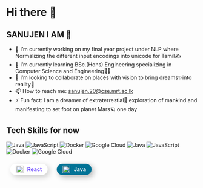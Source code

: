 # Hi there 👋 

## **SANUJEN I AM** 🌟 

<!--
**Sanujen/Sanujen** is a ✨ _special_ ✨ repository because its `README.md` (this file) appears on your GitHub profile.

Here are some ideas to get you started:

- 🔭 I’m currently working on ...
- 🌱 I’m currently learning ...
- 👯 I’m looking to collaborate on ...
- 🤔 I’m looking for help with ...
- 💬 Ask me about ...
- 📫 How to reach me: ...
- 😄 Pronouns: ...
- ⚡ Fun fact: ...
-->
- 🔭 I’m currently working on my final year project under NLP where Normalizing the different input encodings into unicode for Tamil✍
- 🌱 I’m currently learning BSc.(Hons) Engineering specializing in Computer Science and Engineering👨‍💻
- 👯 I’m looking to collaborate on places with vision to bring dreams✨into reality🚀
- 📫 How to reach me: sanujen.20@cse.mrt.ac.lk
- ⚡ Fun fact: I am a dreamer of extraterrestial🌌 exploration of mankind and manifesting to set foot on planet Mars🪐 one day

## Tech Skills for now
![Java](https://"https://cdn.jsdelivr.net/gh/devicons/devicon/icons/java/java-original.svg)
![JavaScript](https://img.shields.io/badge/JavaScript-F7DF1E?style=for-the-badge&logo=javascript&logoColor=black)
![Docker](https://img.shields.io/badge/Docker-2496ED?style=for-the-badge&logo=docker&logoColor=white)
![Google Cloud](https://img.shields.io/badge/Google%20Cloud-4285F4?style=for-the-badge&logo=googlecloud&logoColor=white)
![Java](https://img.shields.io/badge/Java-007396?style=for-the-badge&logo=java&logoColor=white&labelColor=0D1117)
![JavaScript](https://img.shields.io/badge/JavaScript-F7DF1E?style=for-the-badge&logo=javascript&logoColor=black&labelColor=0D1117)
![Docker](https://img.shields.io/badge/Docker-2496ED?style=for-the-badge&logo=docker&logoColor=white&labelColor=0D1117)
![Google Cloud](https://img.shields.io/badge/Google%20Cloud-4285F4?style=for-the-badge&logo=googlecloud&logoColor=white&labelColor=0D1117)
<div style="display: inline-block; padding: 10px;">
  <a href="#">
    <div style="
        display: inline-flex;
        align-items: center;
        background-color: white; /* White background */
        border-radius: 30px; /* Rounded container */
        box-shadow: 5px 5px 15px rgba(0, 0, 0, 0.2); /* Shadow effect */
        color: #6D4AFF; /* Text color matches React logo */
        font-weight: bold;
        padding: 5px 15px;
        text-decoration: none;
      ">
      <img src="https://cdn.jsdelivr.net/gh/devicons/devicon/icons/react/react-original.svg" 
           alt="React Logo" 
           width="20" 
           style="margin-right: 10px;">
      React
    </div>
  </a>
</div>

<div style="display: inline-block; padding: 10px;">
  <a href="#">
    <div style="
        display: inline-flex;
        align-items: center;
        background-color: #007396;
        border-radius: 30px;
        box-shadow: 5px 5px 15px rgba(0, 0, 0, 0.3);
        color: white;
        font-weight: bold;
        padding: 5px 15px;
        text-decoration: none;
      ">
      <img src="https://cdn.jsdelivr.net/gh/devicons/devicon/icons/java/java-original.svg" 
           alt="Java Logo" 
           width="20" 
           style="margin-right: 10px;">
      Java
    </div>
  </a>
</div>


